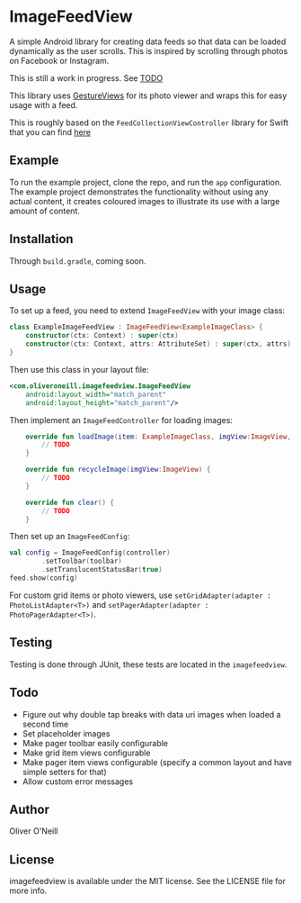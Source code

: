# ImageFeedView

A simple Android library for creating data feeds so that data can be loaded
dynamically as the user scrolls. This is inspired by scrolling through photos
on Facebook or Instagram.

This is still a work in progress. See [TODO](#todo)

This library uses [GestureViews](https://github.com/alexvasilkov/GestureViews)
for its photo viewer and wraps this for easy usage with a feed.

This is roughly based on the `FeedCollectionViewController` library for Swift
that you can find [here](https://github.com/oliveroneill/FeedCollectionViewController)

## Example

To run the example project, clone the repo, and run the `app` configuration.
The example project demonstrates the functionality without using any actual content, it creates
coloured images to illustrate its use with a large amount of content.

## Installation
Through `build.gradle`, coming soon.

## Usage

To set up a feed, you need to extend `ImageFeedView` with your image class:
```kotlin
class ExampleImageFeedView : ImageFeedView<ExampleImageClass> {
    constructor(ctx: Context) : super(ctx)
    constructor(ctx: Context, attrs: AttributeSet) : super(ctx, attrs)
}
```
Then use this class in your layout file:
```xml
<com.oliveroneill.imagefeedview.ImageFeedView
    android:layout_width="match_parent"
    android:layout_height="match_parent"/>
```
Then implement an `ImageFeedController` for loading images:
```kotlin
    override fun loadImage(item: ExampleImageClass, imgView:ImageView, listener: LoadListener?) {
        // TODO
    }

    override fun recycleImage(imgView:ImageView) {
        // TODO
    }

    override fun clear() {
        // TODO
    }
```
Then set up an `ImageFeedConfig`:
```kotlin
val config = ImageFeedConfig(controller)
        .setToolbar(toolbar)
        .setTranslucentStatusBar(true)
feed.show(config)
```
For custom grid items or photo viewers, use
`setGridAdapter(adapter : PhotoListAdapter<T>)` and
`setPagerAdapter(adapter : PhotoPagerAdapter<T>)`.

## Testing
Testing is done through JUnit, these tests are located in the `imagefeedview`.

## Todo
- Figure out why double tap breaks with data uri images when loaded a second time
- Set placeholder images
- Make pager toolbar easily configurable
- Make grid item views configurable
- Make pager item views configurable (specify a common layout and have simple setters for that)
- Allow custom error messages

## Author

Oliver O'Neill

## License

imagefeedview is available under the MIT license. See the LICENSE file for more info.
